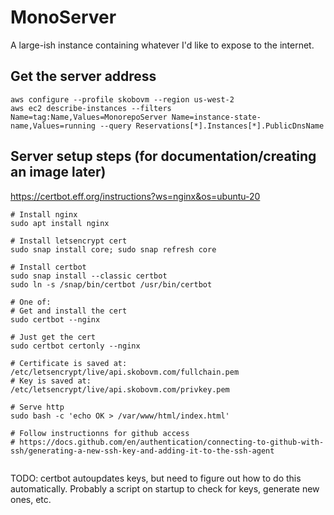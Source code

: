 # MonoServer
A large-ish instance containing whatever I'd like to expose to the internet.

## Get the server address
```
aws configure --profile skobovm --region us-west-2
aws ec2 describe-instances --filters Name=tag:Name,Values=MonorepoServer Name=instance-state-name,Values=running --query Reservations[*].Instances[*].PublicDnsName
```

## Server setup steps (for documentation/creating an image later)
https://certbot.eff.org/instructions?ws=nginx&os=ubuntu-20
```
# Install nginx
sudo apt install nginx

# Install letsencrypt cert
sudo snap install core; sudo snap refresh core

# Install certbot
sudo snap install --classic certbot
sudo ln -s /snap/bin/certbot /usr/bin/certbot

# One of:
# Get and install the cert
sudo certbot --nginx

# Just get the cert
sudo certbot certonly --nginx

# Certificate is saved at: /etc/letsencrypt/live/api.skobovm.com/fullchain.pem
# Key is saved at:         /etc/letsencrypt/live/api.skobovm.com/privkey.pem

# Serve http
sudo bash -c 'echo OK > /var/www/html/index.html'

# Follow instructionns for github access
# https://docs.github.com/en/authentication/connecting-to-github-with-ssh/generating-a-new-ssh-key-and-adding-it-to-the-ssh-agent


```


TODO: certbot autoupdates keys, but need to figure out how to do this automatically.
Probably a script on startup to check for keys, generate new ones, etc.
